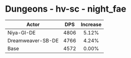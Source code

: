 # Dungeons - hv-sc - night_fae
| Actor | DPS | Increase |
|---|:---:|:---:|
|Niya-GI-DE|4806|5.12%|
|Dreamweaver-SB-DE|4766|4.24%|
|Base|4572|0.00%|
